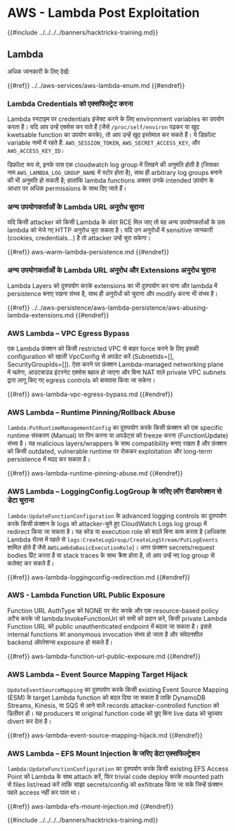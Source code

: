 # AWS - Lambda Post Exploitation

{{#include ../../../../banners/hacktricks-training.md}}

## Lambda

अधिक जानकारी के लिए देखें:

{{#ref}}
../../aws-services/aws-lambda-enum.md
{{#endref}}

### Lambda Credentials को एक्सफिल्ट्रेट करना

Lambda रनटाइम पर credentials इंजेक्ट करने के लिए environment variables का उपयोग करता है। यदि आप उन्हें एक्सेस कर पाते हैं (जैसे `/proc/self/environ` पढ़कर या खुद kwetsable function का उपयोग करके), तो आप उन्हें खुद इस्तेमाल कर सकते हैं। ये डिफ़ॉल्ट variable नामों में रहते हैं: `AWS_SESSION_TOKEN`, `AWS_SECRET_ACCESS_KEY`, और `AWS_ACCESS_KEY_ID`।

डिफ़ॉल्ट रूप से, इनके पास एक cloudwatch log group में लिखने की अनुमति होती है (जिसका नाम `AWS_LAMBDA_LOG_GROUP_NAME` में स्टोर होता है), साथ ही arbitrary log groups बनाने की भी अनुमति हो सकती है; हालांकि lambda functions अक्सर उनके intended उपयोग के आधार पर अधिक permissions के साथ दिए जाते हैं।

### अन्य उपयोगकर्ताओं के Lambda URL अनुरोध चुराना

यदि किसी attacker को किसी Lambda के अंदर RCE मिल जाए तो वह अन्य उपयोगकर्ताओं के उस lambda को भेजे गए HTTP अनुरोध चुरा सकता है। यदि उन अनुरोधों में sensitive जानकारी (cookies, credentials...) है तो attacker उन्हें चुरा सकेगा।

{{#ref}}
aws-warm-lambda-persistence.md
{{#endref}}

### अन्य उपयोगकर्ताओं के Lambda URL अनुरोध और Extensions अनुरोध चुराना

Lambda Layers को दुरुपयोग करके extensions का भी दुरुपयोग कर पाना और lambda में persistence बनाए रखना संभव है, साथ ही अनुरोधों को चुराना और modify करना भी संभव है।

{{#ref}}
../../aws-persistence/aws-lambda-persistence/aws-abusing-lambda-extensions.md
{{#endref}}

### AWS Lambda – VPC Egress Bypass

एक Lambda फ़ंक्शन को किसी restricted VPC से बाहर force करने के लिए इसकी configuration को खाली VpcConfig से अपडेट करें (SubnetIds=[], SecurityGroupIds=[]). ऐसा करने पर फ़ंक्शन Lambda-managed networking plane में चलेगा, आउटबाउंड इंटरनेट एक्सेस बहाल हो जाएगा और बिना NAT वाले private VPC subnets द्वारा लागू किए गए egress controls को बायपास किया जा सकेगा।

{{#ref}}
aws-lambda-vpc-egress-bypass.md
{{#endref}}

### AWS Lambda – Runtime Pinning/Rollback Abuse

`lambda:PutRuntimeManagementConfig` का दुरुपयोग करके किसी फ़ंक्शन को एक specific runtime संस्करण (Manual) पर पिन करना या अपडेट्स को freeze करना (FunctionUpdate) संभव है। यह malicious layers/wrappers के साथ compatibility बनाए रखता है और फ़ंक्शन को किसी outdated, vulnerable runtime पर रोककर exploitation और long-term persistence में मदद कर सकता है।

{{#ref}}
aws-lambda-runtime-pinning-abuse.md
{{#endref}}

### AWS Lambda – LoggingConfig.LogGroup के जरिए लॉग रीडायरेक्शन से डेटा चुराना

`lambda:UpdateFunctionConfiguration` के advanced logging controls का दुरुपयोग करके किसी फ़ंक्शन के logs को attacker-चुने हुए CloudWatch Logs log group में redirect किया जा सकता है। यह कोड या execution role को बदले बिना काम करता है (अधिकांश Lambda रोल्स में पहले से `logs:CreateLogGroup/CreateLogStream/PutLogEvents` शामिल होते हैं जैसे `AWSLambdaBasicExecutionRole`)। अगर फ़ंक्शन secrets/request bodies प्रिंट करता है या stack traces के साथ क्रैश होता है, तो आप उन्हें नए log group से कलेक्ट कर सकते हैं।

{{#ref}}
aws-lambda-loggingconfig-redirection.md
{{#endref}}

### AWS - Lambda Function URL Public Exposure

Function URL AuthType को NONE पर सेट करके और एक resource-based policy अटैच करके जो lambda:InvokeFunctionUrl को सभी को प्रदान करे, किसी private Lambda Function URL को public unauthenticated endpoint में बदला जा सकता है। इससे internal functions का anonymous invocation संभव हो जाता है और संवेदनशील backend ऑपरेशन्स exposure हो सकते हैं।

{{#ref}}
aws-lambda-function-url-public-exposure.md
{{#endref}}

### AWS Lambda – Event Source Mapping Target Hijack

`UpdateEventSourceMapping` का दुरुपयोग करके किसी existing Event Source Mapping (ESM) के target Lambda function को बदल दिया जा सकता है ताकि DynamoDB Streams, Kinesis, या SQS से आने वाले records attacker-controlled function को डिलीवर हों। यह producers या original function code को छुए बिना live data को चुपचाप divert कर देता है।

{{#ref}}
aws-lambda-event-source-mapping-hijack.md
{{#endref}}

### AWS Lambda – EFS Mount Injection के जरिए डेटा एक्सफिल्ट्रेशन

`lambda:UpdateFunctionConfiguration` का दुरुपयोग करके किसी existing EFS Access Point को Lambda के साथ attach करें, फिर trivial code deploy करके mounted path से files list/read करें ताकि साझा secrets/config को exfiltrate किया जा सके जिन्हें फ़ंक्शन पहले access नहीं कर पाता था।

{{#ref}}
aws-lambda-efs-mount-injection.md
{{#endref}}



{{#include ../../../../banners/hacktricks-training.md}}
